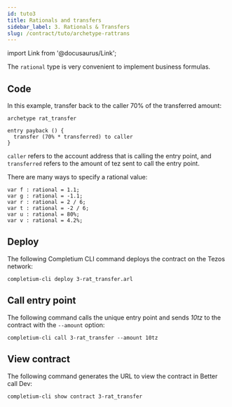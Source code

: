 ```yaml
---
id: tuto3
title: Rationals and transfers
sidebar_label: 3. Rationals & Transfers
slug: /contract/tuto/archetype-rattrans
---
```


import Link from '@docusaurus/Link';

The `rational` type is very convenient to implement business formulas.

## Code

In this example, transfer back to the caller 70% of the transferred amount:

```archetype {4}
archetype rat_transfer

entry payback () {
  transfer (70% * transferred) to caller
}
```

`caller` refers to the account address that is calling the entry point, and `transferred` refers to the amount of tez sent to call the entry point.

There are many ways to specify a rational value:

```archetype
var f : rational = 1.1;
var g : rational = -1.1;
var r : rational = 2 / 6;
var t : rational = -2 / 6;
var u : rational = 80%;
var v : rational = 4.2%;
```

## Deploy

The following <Link to='/docs/cli'>Completium CLI</Link> command deploys the contract on the Tezos network:

```
completium-cli deploy 3-rat_transfer.arl
```

## Call entry point

The following command calls the unique entry point and sends *10tz* to the contract with the `--amount` option:

```
completium-cli call 3-rat_transfer --amount 10tz
```

## View contract

The following command generates the URL to view the contract in Better call Dev:

```
completium-cli show contract 3-rat_transfer
```
